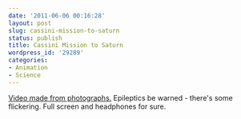 ```yaml
---
date: '2011-06-06 00:16:28'
layout: post
slug: cassini-mission-to-saturn
status: publish
title: Cassini Mission to Saturn
wordpress_id: '29289'
categories:
- Animation
- Science
---
```


[Video made from photographs.](http://vimeo.com/cabbas/cassini) Epileptics be warned - there's some flickering. Full screen and headphones for sure.
